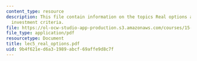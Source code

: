 ```yaml
---
content_type: resource
description: This file contain information on the topics Real options and Alternative
  investment criteria.
file: https://ol-ocw-studio-app-production.s3.amazonaws.com/courses/15-414-financial-management-summer-2003/9b4f621ed6a31989abcf69affe9d8c7f_lec5_real_options.pdf
file_type: application/pdf
resourcetype: Document
title: lec5_real_options.pdf
uid: 9b4f621e-d6a3-1989-abcf-69affe9d8c7f
---
```

